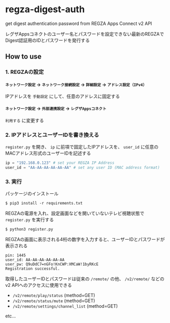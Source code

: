 # regza-digest-auth
get digest authentication password from REGZA Apps Connect v2 API

レグザAppsコネクトのユーザー名とパスワードを設定できない最新のREGZAでDigest認証用のIDとパスワードを発行する

## How to use

### 1. REGZAの設定

#### `ネットワーク設定` -> `ネットワーク接続設定` -> `詳細設定` -> `アドレス設定（IPv4）` 

IPアドレスを `手動設定` にして、任意のアドレスに固定する

#### `ネットワーク設定` -> `外部連携設定` -> `レグザAppsコネクト`

`利用する` に変更する

### 2. IPアドレスとユーザーIDを書き換える

`register.py` を開き、 `ip` に前項で固定したIPアドレスを、 `user_id` に任意のMACアドレス形式のユーザーIDを記述する

```python
ip = "192.168.0.123" # set your REGZA IP Address
user_id = "AA-AA-AA-AA-AA-AA" # set any user ID (MAC address format)
```

### 3. 実行

パッケージのインストール

```shell
$ pip3 install -r requirements.txt
```

REGZAの電源を入れ、設定画面などを開いていないテレビ視聴状態で `register.py` を実行する

```shell
$ python3 register.py
```

REGZAの画面に表示される4桁の数字を入力すると、ユーザーIDとパスワードが表示される

```
pin: 1445
user_id: AA-AA-AA-AA-AA-AA
user_pw: Q9uDdC7=nGFo!KnCWP:XMCaW!1byRKcE
Registration successful.
```

取得したユーザーIDとパスワードは従来の `/remote/` の他、 `/v2/remote/` などのv2 APIへのアクセスに使用できる

- `/v2/remote/play/status` (method=GET)
- `/v2/remote/status/mute` (method=GET)
- `/v2/remote/settings/channel_list` (method=GET)

etc...
